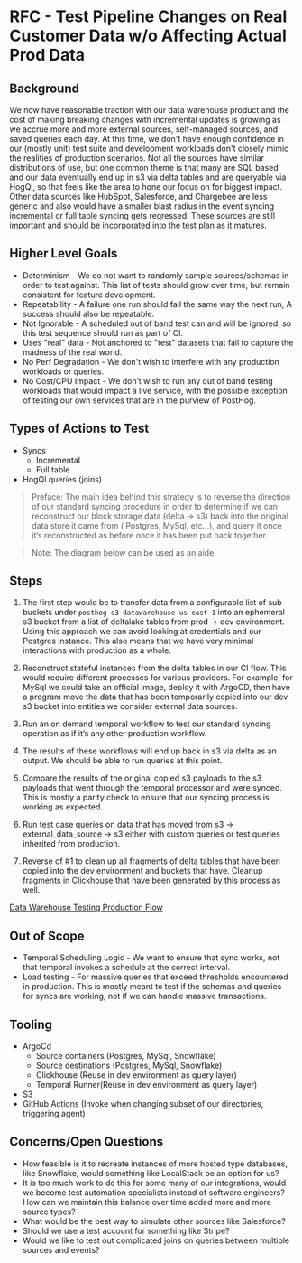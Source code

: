 # RFC - Test Pipeline Changes on Real Customer Data w/o Affecting Actual Prod Data

## Background
We now have reasonable traction with our data warehouse product and the cost of making breaking changes with
incremental updates is growing as we accrue more and more external sources, self-managed sources, and saved queries each
day. At this time, we don't have enough confidence in our (mostly unit) test suite and development workloads don't
closely mimic the realities of production scenarios. Not all the sources have similar distributions of use, but one
common theme is that many are SQL based and our data eventually end up in s3 via delta tables and are queryable via
HogQl, so that feels like the area to hone our focus on for biggest impact. Other data sources like HubSpot, Salesforce,
and Chargebee are less generic and also would have a smaller blast radius in the event syncing incremental or full table
syncing gets regressed. These sources are still important and should be incorporated into the test plan as it matures.

## Higher Level Goals
- Determinism - We do not want to randomly sample sources/schemas in order to test against. This list of tests should
  grow over time, but remain consistent for feature development.
- Repeatability - A failure one run should fail the same way the next run, A success should also be repeatable.
- Not Ignorable - A scheduled out of band test can and will be ignored, so this test sequence should run as part of CI.
- Uses "real" data - Not anchored to "test" datasets that fail to capture the madness of the real world.
- No Perf Degradation - We don't wish to interfere with any production workloads or queries.
- No Cost/CPU Impact - We don’t wish to run any out of band testing workloads that would impact a live service, with the
  possible exception of testing our own services that are in the purview of PostHog.

## Types of Actions to Test
- Syncs
    - Incremental
    - Full table
- HogQl queries (joins)

> Preface: The main idea behind this strategy is to reverse the direction of our standard syncing procedure in order to
> determine if we can reconstruct our block storage data (delta → s3) back into the original data store it came from (
> Postgres, MySql, etc…), and query it once it’s reconstructed as before once it has been put back together.

> Note: The diagram below can be used as an aide.

## Steps
1. The first step would be to transfer data from a configurable list of sub-buckets under
   `posthog-s3-datawarehouse-us-east-1` into an ephemeral s3 bucket from a list of deltalake tables from prod → dev
   environment. Using this approach we can avoid looking at credentials and our Postgres instance. This also means that
   we have very minimal interactions with production as a whole.

2. Reconstruct stateful instances from the delta tables in our CI flow. This would require different processes for
   various providers. For example, for MySql we could take an official image, deploy it with ArgoCD, then have a program
   move the data that has been temporarily copied into our dev s3 bucket into entities we consider external data
   sources.

3. Run an on demand temporal workflow to test our standard syncing operation as if it’s any other production workflow.

4. The results of these workflows will end up back in s3 via delta as an output. We should be able to run queries at
   this point.

5. Compare the results of the original copied s3 payloads to the s3 payloads that went through the temporal processor
   and were synced. This is mostly a parity check to ensure that our syncing process is working as expected.

6. Run test case queries on data that has moved from s3 → external_data_source → s3 either with custom queries or test
   queries inherited from production.

7. Reverse of #1 to clean up all fragments of delta tables that have been copied into the dev environment and buckets
   that have. Cleanup fragments in Clickhouse that have been generated by this process as well.

[Data Warehouse Testing Production Flow](./images/dw-testing-production-flo.png)

## Out of Scope
- Temporal Scheduling Logic - We want to ensure that sync works, not that temporal invokes a schedule at the correct
  interval.
- Load testing - For massive queries that exceed thresholds encountered in production. This is mostly meant to test if
  the schemas and queries for syncs are working, not if we can handle massive transactions.

## Tooling
- ArgoCd
    - Source containers (Postgres, MySql, Snowflake)
    - Source destinations (Postgres, MySql, Snowflake)
    - Clickhouse (Reuse in dev environment as query layer)
    - Temporal Runner(Reuse in dev environment as query layer)
- S3
- GitHub Actions (Invoke when changing subset of our directories, triggering agent)

## Concerns/Open Questions
- How feasible is it to recreate instances of more hosted type databases, like Snowflake, would something like
  LocalStack be an option for us?
- It is too much work to do this for some many of our integrations, would we become test automation specialists instead
  of software engineers? How can we maintain this balance over time added more and more source types?
- What would be the best way to simulate other sources like Salesforce?
- Should we use a test account for something like Stripe?
- Would we like to test out complicated joins on queries between multiple sources and events? 





